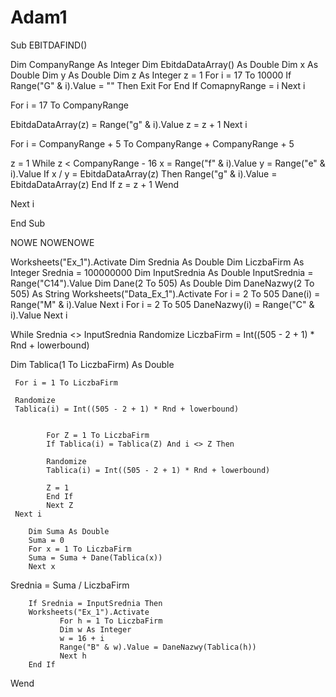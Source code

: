 # Adam1
Sub EBITDAFIND()


Dim CompanyRange As Integer
Dim EbitdaDataArray() As Double
Dim x As Double
Dim y As Double
Dim z As Integer
z = 1
For i = 17 To 10000
If Range("G" & i).Value = "" Then
Exit For
End If
ComapnyRange = i
Next i

For i = 17 To CompanyRange

EbitdaDataArray(z) = Range("g" & i).Value
z = z + 1
Next i

For i = CompanyRange + 5 To CompanyRange + CompanyRange + 5

z = 1
While z < CompanyRange - 16
x = Range("f" & i).Value
y = Range("e" & i).Value
If x / y = EbitdaDataArray(z) Then
Range("g" & i).Value = EbitdaDataArray(z)
End If
z = z + 1
Wend

Next i


End Sub









NOWE NOWENOWE


 Worksheets("Ex_1").Activate
 Dim Srednia As Double
 Dim LiczbaFirm As Integer
 Srednia = 100000000
 Dim InputSrednia As Double
 InputSrednia = Range("C14").Value
 Dim Dane(2 To 505) As Double
  Dim DaneNazwy(2 To 505) As String
 Worksheets("Data_Ex_1").Activate
 For i = 2 To 505
 Dane(i) = Range("M" & i).Value
 Next i
 For i = 2 To 505
 DaneNazwy(i) = Range("C" & i).Value
 Next i

 
 While Srednia <> InputSrednia
 Randomize
 LiczbaFirm = Int((505 - 2 + 1) * Rnd + lowerbound)
 
 Dim Tablica(1 To LiczbaFirm) As Double
 
     For i = 1 To LiczbaFirm
     
     Randomize
     Tablica(i) = Int((505 - 2 + 1) * Rnd + lowerbound)
     
    
            For Z = 1 To LiczbaFirm
            If Tablica(i) = Tablica(Z) And i <> Z Then
            
            Randomize
            Tablica(i) = Int((505 - 2 + 1) * Rnd + lowerbound)
            
            Z = 1
            End If
            Next Z
     Next i
     
        Dim Suma As Double
        Suma = 0
        For x = 1 To LiczbaFirm
        Suma = Suma + Dane(Tablica(x))
        Next x
        
 Srednia = Suma / LiczbaFirm
 
        If Srednia = InputSrednia Then
        Worksheets("Ex_1").Activate
               For h = 1 To LiczbaFirm
               Dim w As Integer
               w = 16 + i
               Range("B" & w).Value = DaneNazwy(Tablica(h))
               Next h
        End If
 Wend
